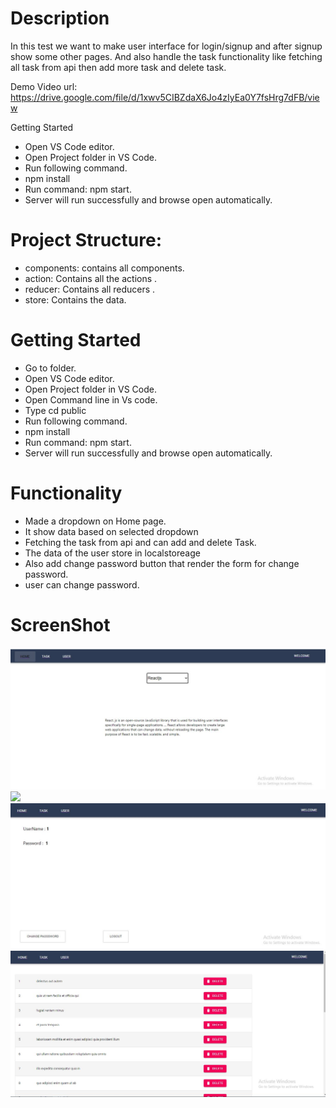 

# Description
In this test we want to make user interface for login/signup and after signup show some other pages. And also handle the task functionality like fetching all task from api then add more task and delete task.

Demo
Video url: https://drive.google.com/file/d/1xwv5CIBZdaX6Jo4zIyEa0Y7fsHrg7dFB/view


Getting Started
 * Open VS Code editor.
 * Open Project folder in VS Code.
 * Run following command.
 * npm install
 * Run command: npm start.
 * Server will run successfully and browse open automatically.

# Project Structure:
          
* components: contains all components.<br/>
* action: Contains all the actions .<br/>
* reducer: Contains all reducers .<br/>
* store: Contains the data.<br/>

# Getting Started
 * Go to folder.
 * Open VS Code editor.
 * Open Project folder in VS Code.
 * Open Command line in Vs code.
 * Type cd public
 * Run following command.
 * npm install
 * Run command: npm start.
 * Server will run successfully and browse open automatically.


# Functionality

* Made a dropdown on Home page.
* It show data based on selected dropdown
* Fetching the task from api and can add and delete Task.
* The data of the user store in localstoreage
* Also add change password button that render the form for change password.
* user can change password.
# ScreenShot 
![](/images/kredence1.JPG)
![](/images/kredence4.JPG)
![](/images/kredence3.JPG)
![](/images/kredence2.JPG)
